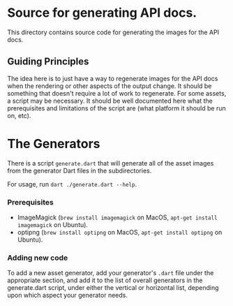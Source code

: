 # Source for generating API docs.

This directory contains source code for generating the images for the API docs.

## Guiding Principles

The idea here is to just have a way to regenerate images for the API docs when
the rendering or other aspects of the output change. It should be something that
doesn't require a lot of work to regenerate. For some assets, a script may be
necessary. It should be well documented here what the prerequisites and
limitations of the script are (what platform it should be run on, etc).

# The Generators

There is a script `generate.dart` that will generate all of the asset images from
the generator Dart files in the subdirectories.

For usage, run `dart ./generate.dart --help`.

### Prerequisites

 - ImageMagick (`brew install imagemagick` on MacOS, `apt-get install imagemagick` on Ubuntu).
 - optipng (`brew install optipng` on MacOS, `apt-get install optipng` on Ubuntu).

### Adding new code

To add a new asset generator, add your generator's `.dart` file under the appropriate
section, and add it to the list of overall generators in the generate.dart script,
under either the vertical or horizontal list, depending upon which aspect your
generator needs.
